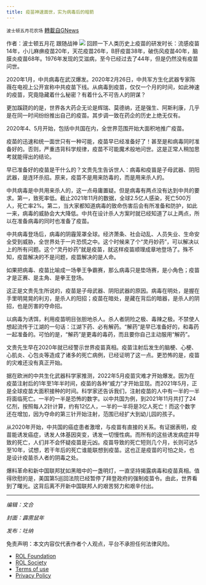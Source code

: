 ```yaml
---
title: 疫苗神速面世，实为病毒后的暗箭
---
```

`波士顿五月花农场` [轉載自GNews](https://gnews.org/zh-hans/1689182/)

作者：波士顿五月花 跟随战神
![](https://assets.gnews.org/wp-content/uploads/2021/11/20211123.jpg)
回顾一下人类历史上疫苗的研发时长：流感疫苗14年，小儿麻痹疫苗20年，天花疫苗26年，B肝疫苗38年，破伤风疫苗40年，脑膜炎疫苗68年。1976年发现的艾滋病，至今已经过去了44年，但是仍然没有疫苗问世。

2020年1月，中共病毒在武汉爆发。2020年2月26日，中共军方生化武器专家陈薇在电视上公开宣称中共疫苗下线。从病毒到疫苗，仅仅一个月的时间，如此神速的疫苗，究竟隐藏着什么秘密？有着什么不可告人的阴谋？

更加蹊跷的的是，世界各大药企无论是辉瑞、莫德纳，还是强生、阿斯利康，几乎是在同一时间纷纷推出自己的疫苗。其步调一致在药企的历史上绝无仅有。

2020年4、5月开始，包括中共国在内，全世界范围开始大面积地推广疫苗。

疫苗的迅速和统一面世只有一种可能，疫苗早已经准备好了！甚至是和病毒同时准备好的。否则，严重违背科学规律，疫苗不可能魔术般地问世。这是正常人稍加思考就能得出的结论。

早已准备好的疫苗是干什么的？文贵先生告诉世人：病毒和疫苗是子母武器、阴阳武器，是连环杀招。原来，疫苗不是用来防毒的，而是用来杀人的。

中共病毒是中共用来杀人的，这一点毋庸置疑。但是病毒有两点没有达到中共的要求。第一，致死率低。截止2021年11月的数据，全球2.5亿人感染，死亡500万人，死亡率2%。第二，当大家都知道病毒的致命伤害后会有所准备和防护，如此一来，病毒的威胁会大大降低。中共在设计杀人方案时就已经知道了以上两点，所以在准备病毒的同时也准备了疫苗。

中共病毒登场后，病毒的阴霾笼罩全球。经济萧条、社会动乱、人员失业、生命安全受到威胁，全世界处于一片恐慌之中。这个时候来了个“灵丹妙药”，可以解决以上的所有问题。这个“灵丹妙药”就是疫苗，就这样疫苗顺理成章地登场了。殊不知，疫苗解决的不是问题，疫苗解决的是人命。

如果把病毒、疫苗比喻成一场拳王争霸赛，那么病毒只是垫场赛，是小角色；疫苗才是正赛、是主角、是拳王登场。

这正是文贵先生所说的，疫苗是子母武器、阴阳武器的原因。病毒在明处，是握在手里明晃晃的利刃，是杀人的阳招；疫苗在暗处，是藏在背后的暗器，是杀人的阴招，也是厉害的夺命招。

以病毒为诱饵，利用疫苗明目张胆地杀人。杀人者阴险之极、毒辣之极。不禁使人想起流传于江湖的一句话：江湖下药、必有解药。“解药”是早已准备好的，和毒药一起准备的。可怕的是，“解药”是更毒的毒药，而且要你自己主动服用“解药”。

文贵先生早在2020年就已经警示世界疫苗真相。疫苗注射后发生的脑梗、心梗、心肌炎、心包炎等造成了诸多的死亡病例，已经证明了这一点。更恐怖的是，疫苗的灾难还没有真正开始。

据在欧洲的中共生化武器科学家推测，2022年5月疫苗灾难才开始爆发。因为在疫苗注射后的1年至1年半时间，疫苗的各种“威力”才开始显现。而2021年5月，正是全球疫苗大面积接种的时间。科学家还告诉我们，注射疫苗的人中有一半的一半将面临死亡。一半的一半是恐怖的数字。以中共国为例，到2021年11月共打了24亿剂，按照每人2针计算，约有12亿人，一半的一半将是3亿人死亡！而这个数字还在增加，因为夺命的第三针开始注射，范围已经扩大到幼儿园的孩子。

从2020年开始，中共国的癌症患者激增，与疫苗有直接的关系。有证据表明，疫苗能诱发癌症，诱发人体基因突变，诱发一切慢性病。而所有的这些诱发病症并导致的死亡，人们并不会怀疑疫苗是元凶。疫苗导致的死亡短则几个月，长则可达5至10年，试想，若干年后的死亡谁能联想到疫苗。这也正是疫苗的可怕之处，也是设计疫苗杀人者的阴毒之处。

爆料革命和新中国联邦犹如黑暗中的一盏明灯，一直坚持揭露病毒和疫苗真相。值得欣慰的是，美国第5巡回法院已经暂停了拜登政府的强制疫苗令。由此，世界看到了曙光。这背后离不开新中国联邦人的艰苦努力和艰辛付出。

* * *

*编辑：文合*

*封面：霹雳鼠年*

*发布：吐纳*

 

免责声明：本文内容仅代表作者个人观点，平台不承担任何法律风险。

- [ROL Foundation](https://rolfoundation.org/)
- [ROL Society](https://rolsociety.org/)
- [Terms of use](https://gnews.org/terms-of-use-3/)
- [Privacy Policy](https://gnews.org/privacy-policy/)
